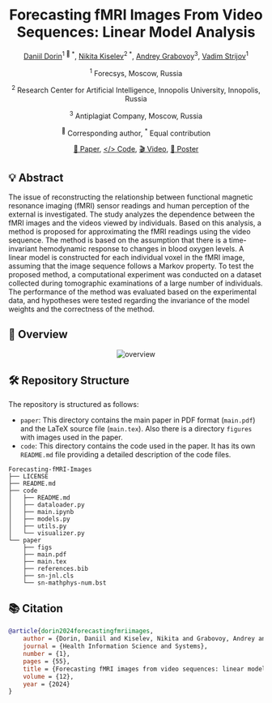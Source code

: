 <div align="center">
<h1>Forecasting fMRI Images From Video Sequences: Linear Model Analysis </h1>

[Daniil Dorin](https://github.com/DorinDaniil)<sup>1 :email: *</sup>, [Nikita Kiselev](https://github.com/kisnikser)<sup>2 *</sup>, [Andrey Grabovoy](https://github.com/andriygav)<sup>3</sup>, [Vadim Strijov](https://github.com/Strijov)<sup>1</sup>

<sup>1</sup> Forecsys, Moscow, Russia

<sup>2</sup> Research Center for Artificial Intelligence, Innopolis University, Innopolis, Russia

<sup>3</sup> Antiplagiat Company, Moscow, Russia

<sup>:email:</sup> Corresponding author, <sup>*</sup> Equal contribution

[📝 Paper](https://doi.org/10.1007/s13755-024-00315-5), [</> Code](https://github.com/DorinDaniil/Forecasting-fMRI-Images/tree/main/code), [🎬 Video](https://www.youtube.com/live/WnIRaRl730A?si=Txo-uVvyS6JaTzRT&t=4305), [🎫 Poster](https://github.com/DorinDaniil/Forecasting-fMRI-Images/blob/main/poster/poster.pdf)

</div>

## 💡 Abstract
The issue of reconstructing the relationship between functional magnetic resonance imaging (fMRI) sensor readings and human perception of the external is investigated. The study analyzes the dependence between the fMRI images and the videos viewed by individuals. Based on this analysis, a method is proposed for approximating the fMRI readings using the video sequence. The method is based on the assumption that there is a time-invariant hemodynamic response to changes in blood oxygen levels. A linear model is constructed for each individual voxel in the fMRI image, assuming that the image sequence follows a Markov property. To test the proposed method, a computational experiment was conducted on a dataset collected during tomographic examinations of a large number of individuals. The performance of the method was evaluated based on the experimental data, and hypotheses were tested regarding the invariance of the model weights and the correctness of the method.

## 🔎 Overview
<div align="center">
  <img alt="overview" src="https://github.com/DorinDaniil/Forecasting-fMRI-Images/assets/70231416/b02ebddd-432c-4e7b-8c81-905a99ded757">
</div>

## 🛠️ Repository Structure
The repository is structured as follows:
- `paper`: This directory contains the main paper in PDF format (`main.pdf`) and the LaTeX source file (`main.tex`). Also there is a directory `figures` with images used in the paper.
- `code`: This directory contains the code used in the paper. It has its own `README.md` file providing a detailed description of the code files.
```shell
Forecasting-fMRI-Images
├── LICENSE
├── README.md
├── code
│   ├── README.md
│   ├── dataloader.py
│   ├── main.ipynb
│   ├── models.py
│   ├── utils.py
│   └── visualizer.py
└── paper
    ├── figs
    ├── main.pdf
    ├── main.tex
    ├── references.bib
    ├── sn-jnl.cls
    └── sn-mathphys-num.bst
```

## 📚 Citation
```BibTeX
@article{dorin2024forecastingfmriimages,
	author = {Dorin, Daniil and Kiselev, Nikita and Grabovoy, Andrey and Strijov, Vadim},
	journal = {Health Information Science and Systems},
	number = {1},
	pages = {55},
	title = {Forecasting fMRI images from video sequences: linear model analysis},
	volume = {12},
	year = {2024}
}
```
